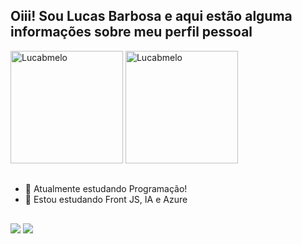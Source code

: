<h2>Oiii! Sou Lucas Barbosa e aqui estão alguma informações sobre meu perfil pessoal</h2>
<div>
  <img height="180em" src="https://github-readme-stats.vercel.app/api?username=Lucabmelo&show_icons=true&theme=tokyonight" alt="Lucabmelo" />
  <img height="180em" src="https://github-readme-stats.vercel.app/api/top-langs/?username=Lucabmelo&layout=compact&langs_count=16&theme=tokyonight" alt="Lucabmelo" />
</div>


##
- 🔭 Atualmente estudando Programação!
- 🌱 Estou estudando Front JS, IA e Azure 
##

<div>
  <a href="https://www.linkedin.com/in/lucas-barbosa-melo-98a0b2234/" target="_blank"><img src="https://img.shields.io/badge/LinkedIn-0077B5?style=for-the-badge&logo=linkedin&logoColor=white" target="_blank"></a>
  <a href="https://www.instagram.com/lucas_bmelo/" target="_blank"><img src="https://img.shields.io/badge/Instagram-E4405F?style=for-the-badge&logo=instagram&logoColor=white" target="_blank"></a>
</div>
